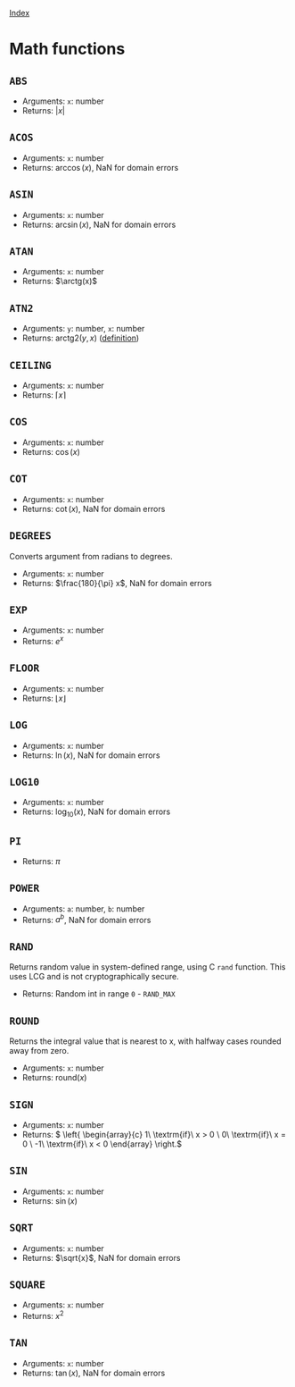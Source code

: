 [Index](../Functions.md)

# Math functions

## `ABS`

- Arguments: `x`: number
- Returns: $|x|$

## `ACOS`

- Arguments: `x`: number
- Returns: $\arccos(x)$, NaN for domain errors

## `ASIN`

- Arguments: `x`: number
- Returns: $\arcsin(x)$, NaN for domain errors

## `ATAN`

- Arguments: `x`: number
- Returns: $\arctg(x)$

## `ATN2`

- Arguments: `y`: number, `x`: number
- Returns: $\textrm{arctg2}(y, x)$ ([definition](https://en.wikipedia.org/wiki/Atan2#Definition_and_computation))

## `CEILING`

- Arguments: `x`: number
- Returns: $\lceil x \rceil$

## `COS`

- Arguments: `x`: number
- Returns: $\cos(x)$

## `COT`

- Arguments: `x`: number
- Returns: $\cot(x)$, NaN for domain errors

## `DEGREES`

Converts argument from radians to degrees.

- Arguments: `x`: number
- Returns: $\frac{180}{\pi} x$, NaN for domain errors

## `EXP`

- Arguments: `x`: number
- Returns: $e^x$

## `FLOOR`

- Arguments: `x`: number
- Returns: $\lfloor x \rfloor$

## `LOG`

- Arguments: `x`: number
- Returns: $\ln(x)$, NaN for domain errors

## `LOG10`

- Arguments: `x`: number
- Returns: $\log_{10}(x)$, NaN for domain errors

## `PI`

- Returns: $\pi$

## `POWER`

- Arguments: `a`: number, `b`: number
- Returns: $a^b$, NaN for domain errors

## `RAND`

Returns random value in system-defined range, using C `rand` function. This uses LCG and is not cryptographically secure.

- Returns: Random int in range `0` - `RAND_MAX`

## `ROUND`

Returns the integral value that is nearest to x, with halfway cases rounded away from zero.

- Arguments: `x`: number
- Returns: $\textrm{round}(x)$

## `SIGN`

- Arguments: `x`: number
- Returns: $
 \left\{
\begin{array}{c}
1\ \textrm{if}\ x > 0 \\
0\ \textrm{if}\ x = 0 \\
-1\ \textrm{if}\ x < 0
\end{array}
\right.$

## `SIN`

- Arguments: `x`: number
- Returns: $\sin(x)$

## `SQRT`

- Arguments: `x`: number
- Returns: $\sqrt{x}$, NaN for domain errors

## `SQUARE`

- Arguments: `x`: number
- Returns: $x^2$

## `TAN`

- Arguments: `x`: number
- Returns: $\tan(x)$, NaN for domain errors
